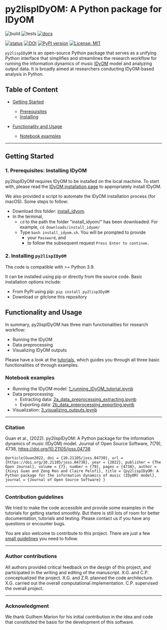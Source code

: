 # py2lispIDyOM: A Python package for IDyOM

![build](https://github.com/xinyiguan/py2lispIDyOM/workflows/build/badge.svg)
![tests](https://github.com/xinyiguan/py2lispIDyOM/workflows/tests/badge.svg)
[![docs](https://github.com/xinyiguan/py2lispIDyOM/actions/workflows/docs.yml/badge.svg)](https://xinyiguan.github.io/py2lispIDyOM/)

[![status](https://joss.theoj.org/papers/3f2e7b31cf9ee2f96ba631ff2617f8c5/status.svg)](https://joss.theoj.org/papers/3f2e7b31cf9ee2f96ba631ff2617f8c5)
[![DOI](https://zenodo.org/badge/313182306.svg)](https://zenodo.org/badge/latestdoi/313182306)
[![PyPI version](https://badge.fury.io/py/py2lispIDyOM.svg)](https://badge.fury.io/py/py2lispIDyOM)
[![License: MIT](https://img.shields.io/badge/License-MIT-yellow.svg)](https://opensource.org/licenses/MIT)


`py2lispIDyOM` is an open-source Python package that serves as a unifying Python interface that simplifies and
streamlines the research workflow for running the information dynamics of music [IDyOM](https://github.com/mtpearce/idyom/) model and analyzing output data.
It is broadly aimed at researchers conducting IDyOM-based analysis in Python.

## Table of Content

- [Getting Started](#getting-started)
  - [Prerequisites](#prerequisites)
  - [Installing](#installing)


- [Functionality and Usage](#functionality-and-usage)
  - [Notebook examples](#Notebook-examples)

---

## Getting Started

### 1. Prerequisites: Installing IDyOM

py2lispIDyOM requires IDyOM to be installed on the local machine. To start with, please read
the [IDyOM installation page](https://github.com/mtpearce/idyom/wiki/Installation) to appropriately install IDyOM.

We also provided a script to automate the IDyOM installation process (for macOS). Some steps to follow:
  - Download this folder: [install_idyom](https://github.com/xinyiguan/py2lispIDyOM/tree/master/install_idyom).
  - In the terminal, 
    - `cd` to the path the folder "install_idyom/" has been downloaded. For example, `cd Downloads/install_idyom/`
    - Type `bash install_idyom.sh`. You will be prompted to provide 
      - your `Password`, and  
      - to follow the subsequent request `Press Enter to continue.`


### 2. Installing `py2lispIDyOM`

The code is compatible with >= Python 3.9.

It can be installed using pip or directly from the source code. 
Basic installation options include:

- From PyPI using pip: `pip install py2lispIDyOM`
- Download or gitclone this repository

## Functionality and Usage

In summary, py2lispIDyOM has three main functionalities for research workflow:

- Running the IDyOM
- Data preprocessing
- Visualizing IDyOM outputs

Please have a look at the [tutorials](https://github.com/xinyiguan/py2lispIDyOM/tree/master/tutorials/), which guides you through all three basic functionalities of through
examples.

### Notebook examples

- Running the IDyOM model: [1_running_IDyOM_tutorial.ipynb](https://github.com/xinyiguan/py2lispIDyOM/blob/master/tutorials/1_running_IDyOM_tutorial.ipynb)
- Data preprocessing: 
  - Extracting data: [2a_data_preprocessing_extracting.ipynb](https://github.com/xinyiguan/py2lispIDyOM/blob/master/tutorials/2a_data_preprocessing_extracting.ipynb)
  - Exporting data: [2b_data_preprocessing_exporting.ipynb](https://github.com/xinyiguan/py2lispIDyOM/blob/master/tutorials/2b_data_preprocessing_exporting.ipynb)
- Visualization: [3_visualizing_outputs.ipynb](https://github.com/xinyiguan/py2lispIDyOM/blob/master/tutorials/3_visualizing_outputs.ipynb)

---
### Citation

Guan et al., (2022). py2lispIDyOM: A Python package for the information dynamics of music (IDyOM) model. Journal of Open Source Software, 7(79), 4738, https://doi.org/10.21105/joss.04738
```
@article{Guan2022, doi = {10.21105/joss.04738}, url = {https://doi.org/10.21105/joss.04738}, year = {2022}, publisher = {The Open Journal}, volume = {7}, number = {79}, pages = {4738}, author = {Xinyi Guan and Zeng Ren and Claire Pelofi}, title = {py2lispIDyOM: A Python package for the information dynamics of music (IDyOM) model}, journal = {Journal of Open Source Software} }
```
---
### Contribution guidelines

We tried to make the code accessible and provide some examples in the tutorials for getting started smoothly. 
But there is still lots of room for better documentation, tutorials and testing. 
Please contact us if you have any questions or encounter bugs. 

You are also welcome to contribute to this project. 
There are just a few [small guidelines](https://xinyiguan.github.io/py2lispIDyOM/how_to_contribute.html#) you need to follow.


---
### Author contributions
All authors provided critical feedback on the design of this project, and participated in the writing and editing of the manuscript. 
X.G. and C.P. conceptualized the project. X.G. and Z.R. planned the code architecture. 
X.G. carried out the overall computational implementation. C.P. supervised the overall project.

---
### Acknowledgment
We thank Guilhem Marion for his initial contribution in the idea and code that constituted the basis for the development of this software.

